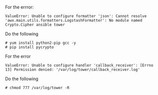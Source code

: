 For the errror:

```
ValueError: Unable to configure formatter 'json': Cannot resolve 'awx.main.utils.formatters.LogstashFormatter': No module named Crypto.Cipher ansible tower
```

Do the following

```
# yum install python2-pip gcc -y
# pip install pycrypto
```

For the error

```
ValueError: Unable to configure handler 'callback_receiver': [Errno 13] Permission denied: '/var/log/tower/callback_receiver.log'
```

Do the following

```
# chmod 777 /var/log/tower -R
```
